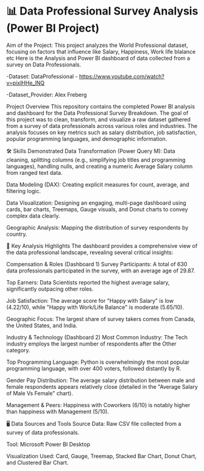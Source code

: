 # 📊 Data Professional Survey Analysis (Power BI Project)

Aim of the Project: This project analyzes the World Professional dataset, focusing on factors that influence like Salary, Happiness, Work life blalance etc
Here is the Analysis and Power BI dashboard of data collected from a survey on Data Professionals.

-Dataset: DataProfessional - https://www.youtube.com/watch?v=pixlHHe_lNQ 

-Dataset_Provider: Alex Freberg


Project Overview
This repository contains the completed Power BI analysis and dashboard for the Data Professional Survey Breakdown. The goal of this project was to clean, transform, and visualize a raw dataset gathered from a survey of data professionals across various roles and industries. The analysis focuses on key metrics such as salary distribution, job satisfaction, popular programming languages, and demographic information.

🛠️ Skills Demonstrated
Data Transformation (Power Query M): Data cleaning, splitting columns (e.g., simplifying job titles and programming languages), handling nulls, and creating a numeric Average Salary column from ranged text data.

Data Modeling (DAX): Creating explicit measures for count, average, and filtering logic.

Data Visualization: Designing an engaging, multi-page dashboard using cards, bar charts, Treemaps, Gauge visuals, and Donut charts to convey complex data clearly.

Geographic Analysis: Mapping the distribution of survey respondents by country.

🚀 Key Analysis Highlights
The dashboard provides a comprehensive view of the data professional landscape, revealing several critical insights:

Compensation & Roles (Dashboard 1)
Survey Participants: A total of 630 data professionals participated in the survey, with an average age of 29.87.

Top Earners: Data Scientists reported the highest average salary, significantly outpacing other roles.

Job Satisfaction: The average score for "Happy with Salary" is low (4.22/10), while "Happy with Work/Life Balance" is moderate (5.65/10).

Geographic Focus: The largest share of survey takers comes from Canada, the United States, and India.

Industry & Technology (Dashboard 2)
Most Common Industry: The Tech industry employs the largest number of respondents after the Other category.

Top Programming Language: Python is overwhelmingly the most popular programming language, with over 400 voters, followed distantly by R.

Gender Pay Distribution: The average salary distribution between male and female respondents appears relatively close (detailed in the "Average Salary of Male Vs Female" chart).

Management & Peers: Happiness with Coworkers (6/10) is notably higher than happiness with Management (5/10).

🖥️ Data Sources and Tools
Source Data: Raw CSV file collected from a survey of data professionals.

Tool: Microsoft Power BI Desktop

Visualization Used: Card, Gauge, Treemap, Stacked Bar Chart, Donut Chart, and Clustered Bar Chart.


